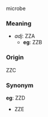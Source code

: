 microbe
### Meaning
+ _adj_: ZZA
    + __eg__: ZZB

### Origin

ZZC

### Synonym

__eg__: ZZD

+ ZZE


